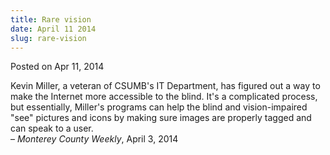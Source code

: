 ```yaml
---
title: Rare vision
date: April 11 2014
slug: rare-vision
---
```


 



<span class="date">Posted on Apr 11, 2014    </span>
<p>Kevin Miller, a veteran of CSUMB&apos;s IT Department, has figured
out a way to make the Internet more accessible to the blind. It&apos;s a
complicated process, but essentially, Miller&apos;s programs can help
the blind and vision-impaired &quot;see&quot; pictures and icons by making
sure images are properly tagged and can speak to a user.<br>
&#x2013; <em>Monterey County Weekly</em>, April 3, 2014</br></p>





 
